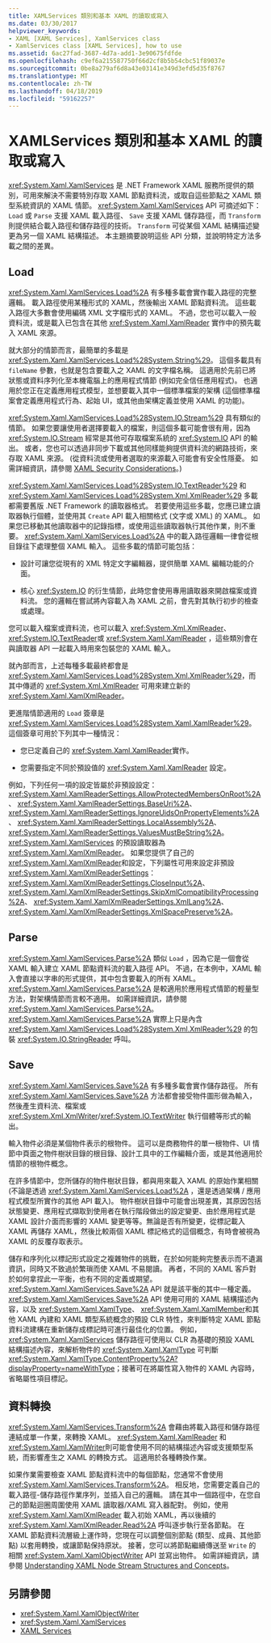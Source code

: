 ```yaml
---
title: XAMLServices 類別和基本 XAML 的讀取或寫入
ms.date: 03/30/2017
helpviewer_keywords:
- XAML [XAML Services], XamlServices class
- XamlServices class [XAML Services], how to use
ms.assetid: 6ac27fad-3687-4d7a-add1-3e90675fdfde
ms.openlocfilehash: c9ef6a215587750f66d2cf8b5b54cbc51f89037e
ms.sourcegitcommit: 0be8a279af6d8a43e03141e349d3efd5d35f8767
ms.translationtype: MT
ms.contentlocale: zh-TW
ms.lasthandoff: 04/18/2019
ms.locfileid: "59162257"
---
```

# <a name="xamlservices-class-and-basic-xaml-reading-or-writing"></a>XAMLServices 類別和基本 XAML 的讀取或寫入
<xref:System.Xaml.XamlServices> 是 .NET Framework XAML 服務所提供的類別，可用來解決不需要特別存取 XAML 節點資料流，或取自這些節點之 XAML 類型系統資訊的 XAML 情節。 <xref:System.Xaml.XamlServices> API 可摘述如下： `Load` 或 `Parse` 支援 XAML 載入路徑、 `Save` 支援 XAML 儲存路徑，而 `Transform` 則提供結合載入路徑和儲存路徑的技術。 `Transform` 可從某個 XAML 結構描述變更為另一個 XAML 結構描述。 本主題摘要說明這些 API 分類，並說明特定方法多載之間的差異。  
  
<a name="load"></a>   
## <a name="load"></a>Load  
 <xref:System.Xaml.XamlServices.Load%2A> 有多種多載會實作載入路徑的完整邏輯。 載入路徑使用某種形式的 XAML，然後輸出 XAML 節點資料流。 這些載入路徑大多數會使用編碼 XML 文字檔形式的 XAML。 不過，您也可以載入一般資料流，或是載入已包含在其他 <xref:System.Xaml.XamlReader> 實作中的預先載入 XAML 來源。  
  
 就大部分的情節而言，最簡單的多載是 <xref:System.Xaml.XamlServices.Load%28System.String%29>。 這個多載具有 `fileName` 參數，也就是包含要載入之 XAML 的文字檔名稱。 這適用於先前已將狀態或資料序列化至本機電腦上的應用程式情節 (例如完全信任應用程式)。 也適用於您正在定義應用程式模型，並想要載入其中一個標準檔案的架構 (這個標準檔案會定義應用程式行為、起始 UI，或其他由架構定義並使用 XAML 的功能)。  
  
 <xref:System.Xaml.XamlServices.Load%28System.IO.Stream%29> 具有類似的情節。 如果您要讓使用者選擇要載入的檔案，則這個多載可能會很有用，因為 <xref:System.IO.Stream> 經常是其他可存取檔案系統的 <xref:System.IO> API 的輸出。 或者，您也可以透過非同步下載或其他同樣能夠提供資料流的網路技術，來存取 XAML 來源。 (從資料流或使用者選取的來源載入可能會有安全性隱憂。 如需詳細資訊，請參閱 [XAML Security Considerations](xaml-security-considerations.md)。)  
  
 <xref:System.Xaml.XamlServices.Load%28System.IO.TextReader%29> 和 <xref:System.Xaml.XamlServices.Load%28System.Xml.XmlReader%29> 多載都需要舊版 .NET Framework 的讀取器格式。 若要使用這些多載，您應已建立讀取器執行個體，並使用其 `Create` API 載入相關格式 (文字或 XML) 的 XAML。 如果您已移動其他讀取器中的記錄指標，或使用這些讀取器執行其他作業，則不重要。 <xref:System.Xaml.XamlServices.Load%2A> 中的載入路徑邏輯一律會從根目錄往下處理整個 XAML 輸入。 這些多載的情節可能包括：  
  
-   設計可讓您從現有的 XML 特定文字編輯器，提供簡單 XAML 編輯功能的介面。  
  
-   核心 <xref:System.IO> 的衍生情節，此時您會使用專用讀取器來開啟檔案或資料流。 您的邏輯在嘗試將內容載入為 XAML 之前，會先對其執行初步的檢查或處理。  
  
 您可以載入檔案或資料流，也可以載入 <xref:System.Xml.XmlReader>、 <xref:System.IO.TextReader>或 <xref:System.Xaml.XamlReader> ，這些類別會在與讀取器 API 一起載入時用來包裝您的 XAML 輸入。  
  
 就內部而言，上述每種多載最終都會是 <xref:System.Xaml.XamlServices.Load%28System.Xml.XmlReader%29>，而其中傳遞的 <xref:System.Xml.XmlReader> 可用來建立新的 <xref:System.Xaml.XamlXmlReader>。  
  
 更進階情節適用的 `Load` 簽章是 <xref:System.Xaml.XamlServices.Load%28System.Xaml.XamlReader%29>。 這個簽章可用於下列其中一種情況：  
  
-   您已定義自己的 <xref:System.Xaml.XamlReader>實作。  
  
-   您需要指定不同於預設值的 <xref:System.Xaml.XamlReader> 設定。  
  
 例如，下列任何一項的設定皆屬於非預設設定： <xref:System.Xaml.XamlReaderSettings.AllowProtectedMembersOnRoot%2A>、 <xref:System.Xaml.XamlReaderSettings.BaseUri%2A>、 <xref:System.Xaml.XamlReaderSettings.IgnoreUidsOnPropertyElements%2A>、 <xref:System.Xaml.XamlReaderSettings.LocalAssembly%2A>、 <xref:System.Xaml.XamlReaderSettings.ValuesMustBeString%2A>。 <xref:System.Xaml.XamlServices> 的預設讀取器為 <xref:System.Xaml.XamlXmlReader>。 如果您提供了自己的 <xref:System.Xaml.XamlXmlReader>和設定，下列屬性可用來設定非預設 <xref:System.Xaml.XamlXmlReaderSettings>： <xref:System.Xaml.XamlXmlReaderSettings.CloseInput%2A>、 <xref:System.Xaml.XamlXmlReaderSettings.SkipXmlCompatibilityProcessing%2A>、 <xref:System.Xaml.XamlXmlReaderSettings.XmlLang%2A>、 <xref:System.Xaml.XamlXmlReaderSettings.XmlSpacePreserve%2A>。  
  
<a name="parse"></a>   
## <a name="parse"></a>Parse  
 <xref:System.Xaml.XamlServices.Parse%2A> 類似 `Load` ，因為它是一個會從 XAML 輸入建立 XAML 節點資料流的載入路徑 API。 不過，在本例中，XAML 輸入會直接以字串的形式提供，其中包含要載入的所有 XAML。 <xref:System.Xaml.XamlServices.Parse%2A> 是較適用於應用程式情節的輕量型方法，對架構情節而言較不適用。 如需詳細資訊，請參閱 <xref:System.Xaml.XamlServices.Parse%2A>。 <xref:System.Xaml.XamlServices.Parse%2A> 實際上只是內含 <xref:System.Xaml.XamlServices.Load%28System.Xml.XmlReader%29> 的包裝 <xref:System.IO.StringReader> 呼叫。  
  
<a name="save"></a>   
## <a name="save"></a>Save  
 <xref:System.Xaml.XamlServices.Save%2A> 有多種多載會實作儲存路徑。 所有 <xref:System.Xaml.XamlServices.Save%2A> 方法都會接受物件圖形做為輸入，然後產生資料流、檔案或 <xref:System.Xml.XmlWriter>/<xref:System.IO.TextWriter> 執行個體等形式的輸出。  
  
 輸入物件必須是某個物件表示的根物件。 這可以是商務物件的單一根物件、UI 情節中頁面之物件樹狀目錄的根目錄、設計工具中的工作編輯介面，或是其他適用於情節的根物件概念。  
  
 在許多情節中，您所儲存的物件樹狀目錄，都與用來載入 XAML 的原始作業相關 (不論是透過 <xref:System.Xaml.XamlServices.Load%2A> ，還是透過架構 / 應用程式模型所實作的其他 API 載入)。 物件樹狀目錄中可能會出現差異，其原因包括狀態變更、應用程式擷取到使用者在執行階段做出的設定變更、由於應用程式是 XAML 設計介面而影響的 XAML 變更等等。無論是否有所變更，從標記載入 XAML 再儲存 XAML，然後比較兩個 XAML 標記格式的這個概念，有時會被視為 XAML 的反覆存取表示。  
  
 儲存和序列化以標記形式設定之複雜物件的挑戰，在於如何能夠完整表示而不遺漏資訊，同時又不致過於繁瑣而使 XAML 不易閱讀。 再者，不同的 XAML 客戶對於如何拿捏此一平衡，也有不同的定義或期望。 <xref:System.Xaml.XamlServices.Save%2A> API 就是該平衡的其中一種定義。 <xref:System.Xaml.XamlServices.Save%2A> API 使用可用的 XAML 結構描述內容，以及 <xref:System.Xaml.XamlType>、 <xref:System.Xaml.XamlMember>和其他 XAML 內建和 XAML 類型系統概念的預設 CLR 特性，來判斷特定 XAML 節點資料流建構在重新儲存成標記時可進行最佳化的位置。 例如， <xref:System.Xaml.XamlServices> 儲存路徑可使用以 CLR 為基礎的預設 XAML 結構描述內容，來解析物件的 <xref:System.Xaml.XamlType> 可判斷 <xref:System.Xaml.XamlType.ContentProperty%2A?displayProperty=nameWithType>；接著可在將屬性寫入物件的 XAML 內容時，省略屬性項目標記。  
  
<a name="transform"></a>   
## <a name="transform"></a>資料轉換  
 <xref:System.Xaml.XamlServices.Transform%2A> 會藉由將載入路徑和儲存路徑連結成單一作業，來轉換 XAML。 <xref:System.Xaml.XamlReader> 和 <xref:System.Xaml.XamlWriter>則可能會使用不同的結構描述內容或支援類型系統，而影響產生之 XAML 的轉換方式。 這適用於各種轉換作業。  
  
 如果作業需要檢查 XAML 節點資料流中的每個節點，您通常不會使用 <xref:System.Xaml.XamlServices.Transform%2A>。 相反地，您需要定義自己的載入路徑-儲存路徑作業序列，並插入自己的邏輯。 請在其中一個路徑中，在您自己的節點迴圈周圍使用 XAML 讀取器/XAML 寫入器配對。 例如，使用 <xref:System.Xaml.XamlXmlReader> 載入初始 XAML，再以後續的 <xref:System.Xaml.XamlXmlReader.Read%2A> 呼叫逐步執行至各節點。 在 XAML 節點資料流層級上運作時，您現在可以調整個別節點 (類型、成員、其他節點) 以套用轉換，或讓節點保持原狀。 接著，您可以將節點繼續傳送至 `Write` 的相關 <xref:System.Xaml.XamlObjectWriter> API 並寫出物件。 如需詳細資訊，請參閱 [Understanding XAML Node Stream Structures and Concepts](understanding-xaml-node-stream-structures-and-concepts.md)。  
  
## <a name="see-also"></a>另請參閱

- <xref:System.Xaml.XamlObjectWriter>
- <xref:System.Xaml.XamlServices>
- [XAML Services](index.md)
